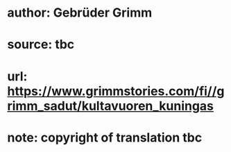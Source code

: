 # author: Gebrüder Grimm
# source: tbc
# url: https://www.grimmstories.com/fi//grimm_sadut/kultavuoren_kuningas
# note: copyright of translation tbc


